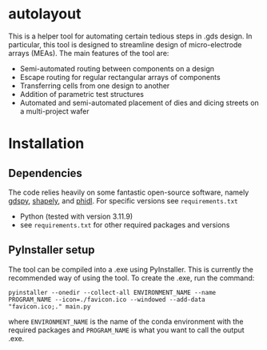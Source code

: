 # autolayout
This is a helper tool for automating certain tedious steps in .gds design. In particular, this tool is designed to streamline design of micro-electrode arrays (MEAs). The main features of the tool are:

- Semi-automated routing between components on a design
- Escape routing for regular rectangular arrays of components
- Transferring cells from one design to another
- Addition of parametric test structures
- Automated and semi-automated placement of dies and dicing streets on a multi-project wafer

# Installation
## Dependencies
The code relies heavily on some fantastic open-source software, namely [gdspy](https://github.com/heitzmann/gdspy), [shapely](https://shapely.readthedocs.io/en/stable/), and [phidl](https://github.com/amccaugh/phidl). For specific versions see `requirements.txt`
- Python (tested with version 3.11.9)
- see `requirements.txt` for other required packages and versions

## PyInstaller setup
The tool can be compiled into a .exe using PyInstaller. This is currently the recommended way of using the tool. To create the .exe, run the command:

`pyinstaller --onedir --collect-all ENVIRONMENT_NAME --name PROGRAM_NAME --icon=./favicon.ico --windowed --add-data "favicon.ico;." main.py`

where `ENVIRONMENT_NAME` is the name of the conda environment with the required packages and `PROGRAM_NAME` is what you want to call the output .exe.
